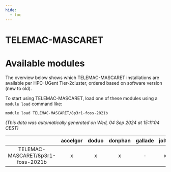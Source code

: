 ```yaml
---
hide:
  - toc
---
```


TELEMAC-MASCARET
================

# Available modules


The overview below shows which TELEMAC-MASCARET installations are available per HPC-UGent Tier-2cluster, ordered based on software version (new to old).

To start using TELEMAC-MASCARET, load one of these modules using a `module load` command like:

```shell
module load TELEMAC-MASCARET/8p3r1-foss-2021b
```

*(This data was automatically generated on Wed, 04 Sep 2024 at 15:11:04 CEST)*  

| |accelgor|doduo|donphan|gallade|joltik|shinx|skitty|
| :---: | :---: | :---: | :---: | :---: | :---: | :---: | :---: |
|TELEMAC-MASCARET/8p3r1-foss-2021b|x|x|x|-|x|-|x|
